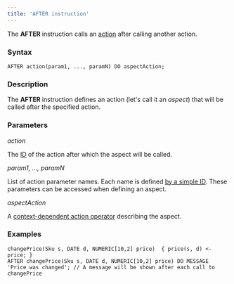```yaml
---
title: 'AFTER instruction'
---
```


The **AFTER** instruction  calls an [action](Actions.md) after calling another action. 

### Syntax

    AFTER action(param1, ..., paramN) DO aspectAction;

### Description

The **AFTER** instruction defines an action (let's call it an *aspect*) that will be called after the specified action.

### Parameters

*action*

The [ID](IDs.md#propertyid-broken) of the action after which the aspect will be called.

*param1, ..., paramN*

List of action parameter names. Each name is defined [by a simple ID](IDs.md#id-broken). These parameters can be accessed when defining an aspect.

*aspectAction*

A [context-dependent action operator](Action_operator.md#contextdependent) describing the aspect.

### Examples


```lsf
changePrice(Sku s, DATE d, NUMERIC[10,2] price)  { price(s, d) <- price; }
AFTER changePrice(Sku s, DATE d, NUMERIC[10,2] price) DO MESSAGE 'Price was changed'; // A message will be shown after each call to changePrice
```

  

